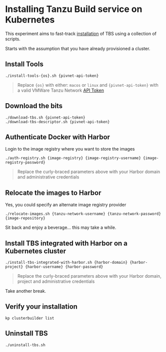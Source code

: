 # Installing Tanzu Build service on Kubernetes

This experiment aims to fast-track [installation](https://docs.pivotal.io/build-service/1-0/installing.html) of TBS using a collection of scripts.

Starts with the assumption that you have already provisioned a cluster.

## Install Tools

```
./install-tools-{os}.sh {pivnet-api-token}
```
> Replace `{os}` with either: `macos` or `linux` and `{pivnet-api-token}` with a valid VMWare Tanzu Network [API Token](https://network.pivotal.io/users/dashboard/edit-profile)

## Download the bits

```
./download-tbs.sh {pivnet-api-token}
./download-tbs-descriptor.sh {pivnet-api-token}
```

## Authenticate Docker with Harbor

Login to the image registry where you want to store the images

```
./auth-registry.sh {image-registry} {image-registry-username} {image-registry-password}
```
> Replace the curly-braced parameters above with your Harbor domain and administrative credentials

## Relocate the images to Harbor

Yes, you could specify an alternate image registry provider

```
./relocate-images.sh {tanzu-network-username} {tanzu-network-password} {image-repository}
```

Sit back and enjoy a beverage... this may take a while.

## Install TBS integrated with Harbor on a Kubernetes cluster

```
./install-tbs-integrated-with-harbor.sh {harbor-domain} {harbor-project} {harbor-username} {harbor-password}
```
> Replace the curly-braced parameters above with your Harbor domain, project and administrative credentials

Take another break.

## Verify your installation

```
kp clusterbuilder list
```

## Uninstall TBS

```
./uninstall-tbs.sh
```